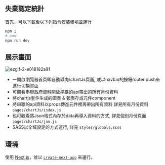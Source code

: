 ## 失業認定統計

首先，可以下載後以下列指令安裝環境並運行
```bash
npm i
# and
npm run dev
```

## 展示畫面
![ezgif-2-e018182a91](https://github.com/jane824691/React_chartjs/assets/147688970/98be8465-1235-49e0-a8bf-5b5fbc01d908)



 - 一開啟瀏覽器首頁即自動導向/chartJs頁面, 或以navbar的按鈕router.push來進行切換畫面
 - 可觀看串聯[政府資料開放平臺](https://data.gov.tw/dataset/44759)的api帶出的所有月份資料
 - 將chartjs套件生成的圖表 & 報表存成元件component
 - 將串聯的api資料以props傳進元件裡再帶出所有資料 詳見所有月份資料 `pages/chartJs/index.js`
 - 也可觀看將Json格式內存於data再導入資料的方式, 詳見個別月份頁面 `pages/chartJs/jan.js`
 - SASS以全域設定的方式運行, 詳見 `styles/globals.scss`


## 環境
使用 [Next.js](https://nextjs.org/)，並以 [`create-next-app`](https://github.com/vercel/next.js/tree/canary/packages/create-next-app) 來運行。

